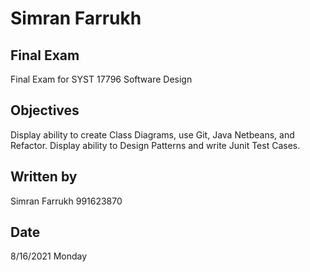 # Simran Farrukh

## Final Exam

Final Exam for SYST 17796 Software Design
## Objectives

Display ability to create Class Diagrams, use Git, Java Netbeans, and Refactor. Display ability to Design Patterns and write Junit Test Cases.

## Written by
Simran Farrukh 991623870

## Date

8/16/2021 Monday